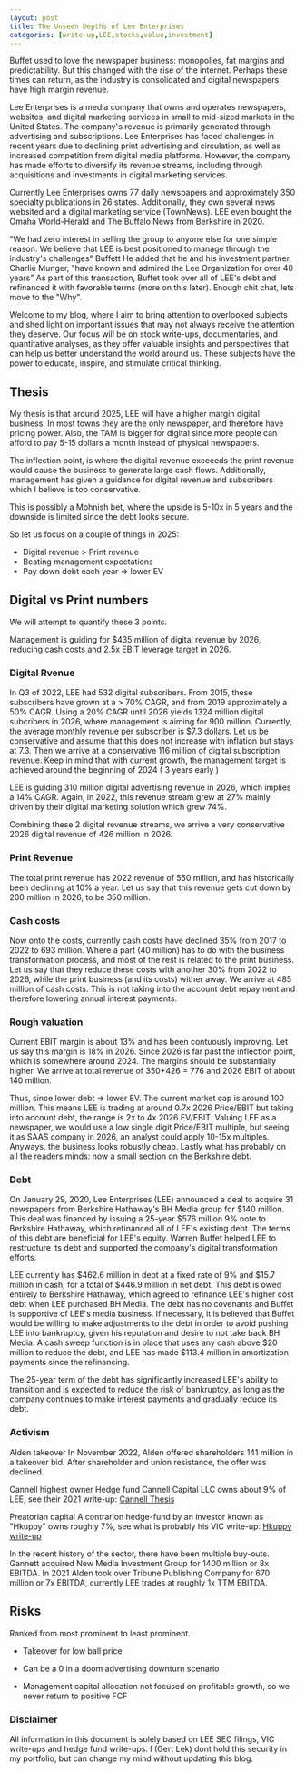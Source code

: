 ```yaml
---
layout: post
title: The Unseen Depths of Lee Enterprises
categories: [write-up,LEE,stocks,value,investment]
---
```


Buffet used to love the newspaper business: monopolies, fat margins and predictability. But this changed with the rise of the internet. Perhaps these times can return, as the industry is consolidated and digital newspapers have high margin revenue.

Lee Enterprises is a media company that owns and operates newspapers, websites, and digital marketing services in small to mid-sized markets in the United States. The company's revenue is primarily generated through advertising and subscriptions. Lee Enterprises has faced challenges in recent years due to declining print advertising and circulation, as well as increased competition from digital media platforms. However, the company has made efforts to diversify its revenue streams, including through acquisitions and investments in digital marketing services.

Currently Lee Enterprises owns 77 daily newspapers and approximately 350 specialty publications in 26 states. Additionally, they own several news websited and a digital marketing service (TownNews). LEE even bought the Omaha World-Herald and The Buffalo News from Berkshire in 2020.

 "We had zero interest in selling the group to anyone else for one simple reason: We believe that LEE is best positioned to manage through the industry's challenges" Buffett
He added that he and his investment partner, Charlie Munger, "have known and admired the Lee Organization for over 40 years" 
As part of this transaction,  Buffet took over all of LEE's debt and refinanced it with favorable terms (more on this later). Enough chit chat, lets move to the "Why".

Welcome to my blog, where I aim to bring attention to overlooked subjects and shed light on important issues that may not always receive the attention they deserve. Our focus will be on stock write-ups, documentaries, and quantitative analyses, as they offer valuable insights and perspectives that can help us better understand the world around us. These subjects have the power to educate, inspire, and stimulate critical thinking.

## Thesis 

My thesis is that around 2025, LEE will have a higher margin digital business. In most towns they are the only newspaper, and therefore have pricing power. Also, the TAM is bigger for digital since more people can afford to pay 5-15 dollars a month instead of physical newspapers.

The inflection point, is where the digital revenue exceeeds the print revenue would cause the business to generate large cash flows. Additionally, management has given a guidance for digital revenue and subscribers which I believe is too conservative. 

This is possibly a Mohnish bet, where the upside is 5-10x in 5 years and the downside is limited since the debt looks secure. 

So let us focus on a couple of things in 2025:

- Digital revenue > Print revenue
- Beating management expectations
- Pay down debt each year => lower EV 

## Digital vs Print numbers

We will attempt to quantify these 3 points.

Management is guiding for $435 million of digital revenue by 2026, reducing cash costs and 2.5x EBIT leverage target in 2026. 

### Digital Rvenue
In Q3 of 2022, LEE had 532 digital subscribers. From 2015, these subscribers have grown at a > 70% CAGR, and from 2019 approximately a 50% CAGR. Using a 20% CAGR until 2026 yields 1324 million digital subcribers in 2026, where management is aiming for 900 million.
Currently, the average monthly revenue per subscriber is $7.3 dollars. Let us be conservative and assume that this does not increase with inflation but stays at 7.3. Then we arrive at a conservative 116 million of digital subscription revenue. Keep in mind that with current growth, the management target is achieved around the beginning of 2024 ( 3 years early )

LEE is guiding 310 million digital advertising revenue in 2026, which implies a 14% CAGR. Again, in 2022, this revenue stream grew at 27% mainly driven by their digital marketing solution which grew 74%. 

Combining these 2 digital revenue streams, we arrive a very conservative 2026 digital revenue of 426 million in 2026.

### Print Revenue
The total print revenue has 2022 revenue of 550 million, and has historically been declining at 10% a year. Let us say that this revenue gets cut down by 200 million in 2026, to be 350 million.

### Cash costs
Now onto the costs, currently cash costs have declined 35% from 2017 to 2022 to 693 million. Where a part (40 million) has to do with the business transformation process, and most of the rest is related to the print business. Let us say that they reduce these costs with another 30% from 2022 to 2026, while the print business (and its costs) wither away. We arrive at 485 million of cash costs. This is not taking into the account debt repayment and therefore lowering annual interest payments. 

### Rough valuation

Current EBIT margin is about 13% and has been contuously improving. Let us say this margin is 18% in 2026. Since 2026 is far past the inflection point, which is somewhere around 2024. The margins should be substantially higher. We arrive at total revenue of 350+426 = 776 and 2026 EBIT of about 140 million.

Thus, since lower debt => lower EV. The current market cap is around 100 million. This means LEE is trading at around 0.7x 2026 Price/EBIT but taking into account debt, the range is 
2x to 4x 2026 EV/EBIT. Valuing LEE as a newspaper, we would use a low single digit Price/EBIT multiple, but seeing it as SAAS company in 2026, an analyst could apply 10-15x multiples. Anyways, the business looks robustly cheap. Lastly what has probably on all the readers minds: now a small section on the Berkshire debt. 


### Debt

On January 29, 2020, Lee Enterprises (LEE) announced a deal to acquire 31 newspapers from Berkshire Hathaway's BH Media group for $140 million. This deal was financed by issuing a 25-year $576 million 9% note to Berkshire Hathaway, which refinanced all of LEE's existing debt. The terms of this debt are beneficial for LEE's equity. Warren Buffet helped LEE to restructure its debt and supported the company's digital transformation efforts.

LEE currently has $462.6 million in debt at a fixed rate of 9% and $15.7 million in cash, for a total of $446.9 million in net debt. This debt is owed entirely to Berkshire Hathaway, which agreed to refinance LEE's higher cost debt when LEE purchased BH Media. The debt has no covenants and Buffet is supportive of LEE's media business. If necessary, it is believed that Buffet would be willing to make adjustments to the debt in order to avoid pushing LEE into bankruptcy, given his reputation and desire to not take back BH Media. A cash sweep function is in place that uses any cash above $20 million to reduce the debt, and LEE has made $113.4 million in amortization payments since the refinancing.

The 25-year term of the debt has significantly increased LEE's ability to transition and is expected to reduce the risk of bankruptcy, as long as the company continues to make interest payments and gradually reduce its debt.

### Activism

Alden takeover
In November 2022, Alden offered shareholders 141 million in a takeover bid. 
After shareholder and union resistance, the offer was declined.

Cannell highest owner 
Hedge fund Cannell Capital LLC owns about 9% of LEE, see their 2021 write-up:
[Cannell Thesis](https://mma.prnewswire.com/media/1607973/LEE_Thesis.pdf?p=pdf)

Preatorian capital
A contrarion hedge-fund by an investor known as "Hkuppy" owns roughly 7%, see what is probably his VIC write-up:
[Hkuppy write-up](https://www.valueinvestorsclub.com/idea/LEE_ENTERPRISES_INC/0261917451)

In the recent history of the sector, there have been multiple buy-outs. 
Gannett acquired New Media Investment Group for 1400 million or 8x EBITDA.
In 2021 Alden took over Tribune Publishing Company for 670 million or 7x EBITDA, currently LEE trades at roughly 1x TTM EBITDA. 


## Risks
Ranked from most prominent to least prominent.

- Takeover for low ball price

- Can be a 0 in a doom advertising downturn scenario

- Management capital allocation not focused on profitable growth, so we never return to positive FCF


### Disclaimer
All information in this document is solely based on LEE SEC filings, VIC write-ups and hedge fund write-ups. I (Gert Lek) dont hold this security in my portfolio, but can change my mind without updating this blog.

